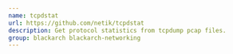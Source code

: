 ```yaml
---
name: tcpdstat
url: https://github.com/netik/tcpdstat
description: Get protocol statistics from tcpdump pcap files.
group: blackarch blackarch-networking
---
```

